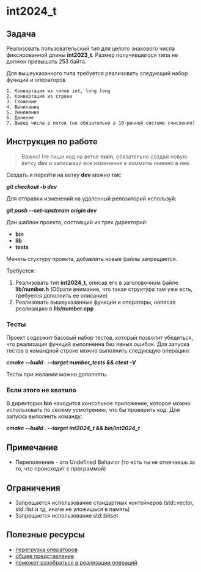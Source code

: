 # int2024_t

## Задача

Реализовать пользовательский тип для целого знакового числа фиксированной длины **int2023_t**.
Размер получившегося типа не должен превышать 253 байтa.

Для вышеуказанного типа требуется реализовать следующий набор функций и операторов

    1. Конвертация из типов int, long long
    2. Конвертация из строки
    3. Сложение
    4. Вычитание
    5. Умножение
    6. Деление
    7. Вывод числа в поток (не обязательно в 10-ричной системе счисления)

## Инструкция по работе

> Важно! Не пиши код на ветке **main**, обязательно создай новую ветку **dev** и записывай все изменения в коммиты именно в нее.

Создать и перейти на ветку **dev** можно так:

***git checkout -b dev***

Для отправки изменений на удаленный репозиторий используй:

***git push --set-upstream origin dev***

Дан шаблон проекта, состоящий из трех директорий:
- **bin**
- **lib**
- **tests**

Менять стуктуру проекта, добавлять новые файлы запрещается.

Требуется:
  1. Реализовать тип **int2024_t**, описав его в заголовочном файле **lib/number.h** (Обрати внимание, что такая структура там уже есть, требуется дополнить ее описание)
  2. Реализовать вышеуказанные функции и операторы, написав реализацию в **lib/number.cpp**

### Тесты

Проект содержит базовый набор тестов, который позволит убедиться, что реализация функций выполненна без явных ошибок.
Для запуска тестов в командной строке можно выполнить следующую операцию:

***cmake --build . --target number_tests && ctest -V***

Тесты при желании можно дополнять.

### Если этого не хватило

В директории **bin** находится консольное приложение, которое можно использовать по своему усмотрению, что бы проверить код.
Для запуска выполнить команду:

***cmake --build . --target int2024_t && bin/int2024_t***

## Примечание
- Переполнение - это Undefined Behavior (то есть ты не отвечаешь за то, что происходит с программой)

## Ограничения
- Запрещается использование стандартных контейнеров (std::vector, std::list и тд, иначе не уложишься в память)
- Запрещается использование std::bitset

## Полезные ресурсы

- [перегрузка операторов](https://habr.com/ru/articles/132014/)
- [общее представление](https://brestprog.by/topics/longarithmetics/)
- [поможет разобраться в реализации операций](https://cppalgo.blogspot.com/2010/05/blog-post.html)
